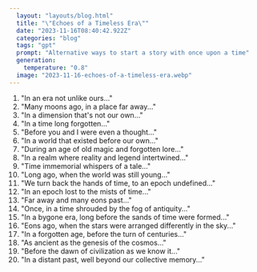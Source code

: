 ```yaml
---
  layout: "layouts/blog.html"
  title: "\"Echoes of a Timeless Era\""
  date: "2023-11-16T08:40:42.922Z"
  categories: "blog"
  tags: "gpt"
  prompt: "Alternative ways to start a story with once upon a time"
  generation: 
    temperature: "0.8"
  image: "2023-11-16-echoes-of-a-timeless-era.webp"
---
```

1. "In an era not unlike ours..."
2. "Many moons ago, in a place far away..."
3. "In a dimension that's not our own..."
4. "In a time long forgotten..."
5. "Before you and I were even a thought..."
6. "In a world that existed before our own..."
7. "During an age of old magic and forgotten lore..."
8. "In a realm where reality and legend intertwined..."
9. "Time immemorial whispers of a tale..."
10. "Long ago, when the world was still young..."
11. "We turn back the hands of time, to an epoch undefined..."
12. "In an epoch lost to the mists of time..."
13. "Far away and many eons past..."
14. "Once, in a time shrouded by the fog of antiquity..."
15. "In a bygone era, long before the sands of time were formed..." 
16. "Eons ago, when the stars were arranged differently in the sky..."
17. "In a forgotten age, before the turn of centuries..."
18. "As ancient as the genesis of the cosmos..."
19. "Before the dawn of civilization as we know it..."
20. "In a distant past, well beyond our collective memory..."
